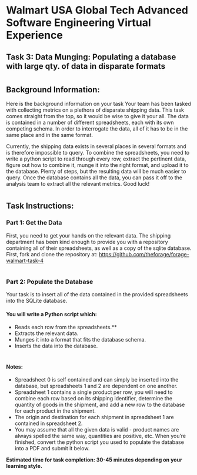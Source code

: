 # Walmart USA Global Tech Advanced Software Engineering Virtual Experience 
## Task 3: Data Munging: Populating a database with large qty. of data in disparate formats
#
## **Background Information:**
<p>Here is the background information on your task
Your team has been tasked with collecting metrics on a plethora of disparate shipping data. This task comes straight from the top, so it would be wise to give it your all. The data is contained in a number of different spreadsheets, each with its own competing schema. In order to interrogate the data, all of it has to be in the same place and in the same format. 

Currently, the shipping data exists in several places in several formats and is therefore impossible to query. To combine the spreadsheets, you need to write a python script to read through every row, extract the pertinent data, figure out how to combine it, munge it into the right format, and upload it to the database. Plenty of steps, but the resulting data will be much easier to query. Once the database contains all the data, you can pass it off to the analysis team to extract all the relevant metrics. Good luck!</p>

#
## **Task Instructions:** 
### **Part 1: Get the Data**
First, you need to get your hands on the relevant data. The shipping department has been kind enough to provide you with a repository containing all of their spreadsheets, as well as a copy of the sqlite database. First, fork and clone the repository at: https://github.com/theforage/forage-walmart-task-4

#
### **Part 2: Populate the Database**
Your task is to insert all of the data contained in the provided spreadsheets into the SQLite database.

#### **You will write a Python script which:**
- Reads each row from the spreadsheets.**
- Extracts the relevant data.
- Munges it into a format that fits the database schema.
- Inserts the data into the database.

#
#### Notes:
- Spreadsheet 0 is self contained and can simply be inserted into the database, but spreadsheets 1 and 2 are dependent on one another. 
- Spreadsheet 1 contains a single product per row, you will need to combine each row based on its shipping identifier, determine the quantity of goods in the shipment, and add a new row to the database for each product in the shipment. 
- The origin and destination for each shipment in spreadsheet 1 are contained in spreadsheet 2. 
- You may assume that all the given data is valid - product names are always spelled the same way, quantities are positive, etc. When you’re finished, convert the python script you used to populate the database into a PDF and submit it below. 

**Estimated time for task completion: 30-45 minutes depending on your learning style.**